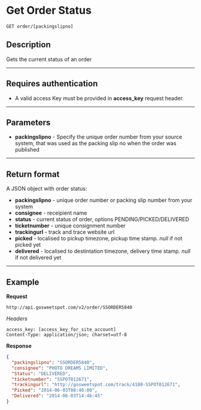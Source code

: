 # Get Order Status

    GET order/[packingslipno]

## Description
Gets the current status of an order

***

## Requires authentication
* A valid access Key must be provided in **access_key** request header.

***

## Parameters
- **packingslipno** - Specify the unique order number from your source system, that was used as the packing slip no when the order was published

***

## Return format
A JSON object with order status:

- **packingslipno** - unique order number or packing slip number from your system
- **consignee** - receipient name
- **status** - current status of order, options PENDING/PICKED/DELIVERED
- **ticketnumber** - unique consignment number
- **trackingurl** - track and trace website url
- **picked** - localised to pickup timezone, pickup time stamp. *null* if not picked yet
- **delivered** - localised to destintation timezone, delivery time stamp. *null* if not delivered yet

***

## Example
**Request**

    http://api.gosweetspot.com/v2/order/SSORDER5840
    

*Headers*

    access_key: [access_key_for_site_account]
    Content-Type: application/json; charset=utf-8

    

**Response** 
``` json
{
  "packingslipno": "SSORDER5840",
  "consignee": "PHOTO DREAMS LIMITED",
  "Status": "DELIVERED",
  "ticketnumber": "SSPOT012671",
  "trackingurl": "http://gosweetspot.com/track/4180-SSPOT012671",
  "Picked": "2014-06-03T08:40:00",
  "Delivered": "2014-06-03T14:46:45"
}
```

